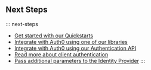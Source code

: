 ## Next Steps

::: next-steps
* [Get started with our Quickstarts](/quickstarts)
* [Integrate with Auth0 using one of our libraries](/libraries/auth0js)
* [Integrate with Auth0 using our Authentication API](/api/authentication)
* [Read more about client authentication](/client-auth)
* [Pass additional parameters to the Identity Provider](/connections/pass-parameters-to-idps)
:::
